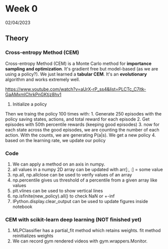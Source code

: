 # Week 0

02/04/2023
## Theory
### Cross-entropy Method (CEM)

Cross-entropy Method (CEM) is a Monte Carlo method for **importance sampling and optimization**. It's gradient free but model-based (as we are using a policy?). We just learned a **tabular CEM**. It's an **evolutionary** algorithm and works extremely well.

https://www.youtube.com/watch?v=aUrX-rP_ss4&list=PLCTc_C7itk-GaAMxmlChrkPnGKtjz8hv1

1. Initialize a policy

Then we traing the policy 100 times with:
    1. Generate 250 episodes with the policy saving states, actions, and total reward for each episode
    2. Get episodes with 50th percentile rewards (keeping good episodes)
    3. now for each state across the good episodes, we are counting the number of each action. With the counts, we are generating P(a|s). We get a new policy
    4. based on the learning rate, we update our policy
    


### Code

1. We can apply a method on an axis in numpy.
2. all values in a numpy 2D array can be updated with arr[:, :] = some value
3. np.all, np.allclose can be used to verify values of an array
4. np.percentile gives us threshold of a percentile from a given array like values
5. plt.vlines can be used to show vertical lines
6. np.isfinite(new_policy).all() to check NaN or +-inf
7. IPython.display.clear_output can be used to update figures inside notebook

### CEM with scikit-learn deep learning (NOT finished yet)
1. MLPClassifier has a partial_fit method which retains weights. fit method reinitializes weights
2. We can record gym rendered videos with gym.wrappers.Monitor.

